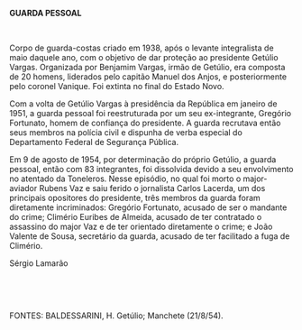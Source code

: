 **GUARDA PESSOAL**

 

Corpo de guarda-costas criado em 1938, após o levante integralista de
maio daquele ano, com o objetivo de dar proteção ao presidente Getúlio
Vargas. Organizada por Benjamim Vargas, irmão de Getúlio, era composta
de 20 homens, liderados pelo capitão Manuel dos Anjos, e posteriormente
pelo coronel Vanique. Foi extinta no final do Estado Novo.

Com a volta de Getúlio Vargas à presidência da República em janeiro de
1951, a guarda pessoal foi reestruturada por um seu ex-integrante,
Gregório Fortunato, homem de confiança do presidente. A guarda recrutava
então seus membros na polícia civil e dispunha de verba especial do
Departamento Federal de Segurança Pública.

Em 9 de agosto de 1954, por determinação do próprio Getúlio, a guarda
pessoal, então com 83 integrantes, foi dissolvida devido a seu
envolvimento no atentado da Toneleros. Nesse episódio, no qual foi morto
o major-aviador Rubens Vaz e saiu ferido o jornalista Carlos Lacerda, um
dos principais opositores do presidente, três membros da guarda foram
diretamente incriminados: Gregório Fortunato, acusado de ser o mandante
do crime; Climério Euribes de Almeida, acusado de ter contratado o
assassino do major Vaz e de ter orientado diretamente o crime; e João
Valente de Sousa, secretário da guarda, acusado de ter facilitado a fuga
de Climério.

Sérgio Lamarão

 

 

FONTES: BALDESSARINI, H. Getúlio; Manchete (21/8/54).

 
